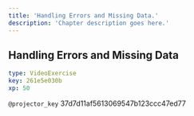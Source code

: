```yaml
---
title: 'Handling Errors and Missing Data.'
description: 'Chapter description goes here.'
---
```


## Handling Errors and Missing Data

```yaml
type: VideoExercise
key: 261e5e030b
xp: 50
```

`@projector_key`
37d7d11af5613069547b123ccc47ed77
